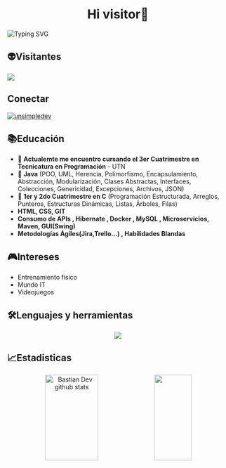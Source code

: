 <h1 align="center"> Hi visitor👋</h1>
  
 ![Typing SVG](https://readme-typing-svg.herokuapp.com/?color=02D9F7FF&size=35&center=true&vCenter=true&width=1000&lines=Desarrollador+backend+👨‍💻👨‍💻;Que+gusto+verte+por+aqui+👋👋;Bienvenidos+👾👾;Argentina+pa´🇦🇷;!)
 </h1> 

## 👽Visitantes
<p align="left"><img align="center" src="https://profile-counter.glitch.me/leocaimmi/count.svg" /></p> 

## Conectar 
<a href="https://www.linkedin.com/in/leonardo-caimmi/" target="blank"><img align="center" src="https://img.shields.io/badge/LinkedIn-0077B5?style=for-the-badge&logo=linkedin&logoColor=white" alt="unsimpledev"/></a>
<!------------------------------------------------------------------------------------------------------>


## 📚Educación
<ul>
  <li>🔭 <strong> Actualemte me encuentro cursando el 3er Cuatrimestre en Tecnicatura en Programación</strong> - UTN</li>
  <li>🌱 <strong>Java</strong> (POO, UML, Herencia, Polimorfismo, Encapsulamiento, Abstracción, Modularización, Clases Abstractas, Interfaces, Colecciones, Genericidad, Excepciones, Archivos, JSON)</li>
  <li>📖 <strong>1er y 2do Cuatrimestre en C</strong> (Programación Estructurada, Arreglos, Punteros, Estructuras Dinámicas, Listas, Árboles, Filas)</li>
  <li><strong>HTML, CSS, GIT</strong></li>
  <li><strong>Consumo de APIs , Hibernate , Docker , MySQL , Microservicios, Maven, GUI(Swing)</strong></li>
  <li><strong>Metodologías Ágiles(Jira,Trello...) , Habilidades Blandas</strong></li>
</ul>
<!------------------------------------------------------------------------------------------------------>

## 🎮Intereses
<ul>
  <li>Entrenamiento físico</li>
  <li>Mundo IT</li>
  <li>Videojuegos</li>
</ul>
<!------------------------------------------------------------------------------------------------------>
 
## 🛠️Lenguajes y herramientas

<p align="center">
  <a href="https://skillicons.dev">
    <img src="https://skillicons.dev/icons?i=c,java,css,html,git,mysql,docker" />
  </a>
</p>
<!------------------------------------------------------------------------------------------------------>

## 📈Estadisticas
<div align="center">  
  <img width="49%" height="195px" src="https://github-readme-stats.vercel.app/api?username=leocaimmi&show_icons=true&count_private=true&hide_border=true&title_color=02D9F7FF&icon_color=02D9F7FF&text_color=c9d1d9&bg_color=0d1117" alt="Bastian Dev github stats" /> 
  
  <img width="41%" height="195px" src="https://github-readme-stats.vercel.app/api/top-langs/?username=leocaimmi&layout=compact&hide_border=true&title_color=02D9F7FF&text_color=02D9F7FF&bg_color=0d1117" />
</div> 
<!------------------------------------------------------------------------------------------------------>

